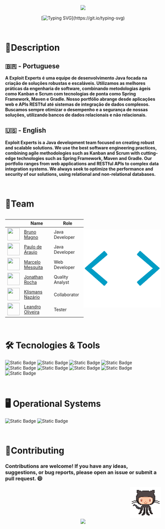 <div style="text-align: center;">
    <img src="https://capsule-render.vercel.app/api?type=waving&height=100&color=gradient" />
</div>
<div align="center" text-align="center">

  [![Typing SVG](https://readme-typing-svg.demolab.com/?font=Fira+Code&weight=600&size=40&pause=100&color=007BFF&center=true&vCenter=true&lines=EXPLOIT+EXPERTS!)](https://git.io/typing-svg) 
</div>

<br>


# 📃Description

## 🇧🇷 - Portuguese
<strong>A Exploit Experts é uma equipe de desenvolvimento Java focada na criação de soluções robustas e escaláveis. Utilizamos as melhores práticas da engenharia de software, combinando metodologias ágeis como Kanban e Scrum com tecnologias de ponta como Spring Framework, Maven e Gradle. Nosso portfólio abrange desde aplicações web e APIs RESTful até sistemas de integração de dados complexos. Buscamos sempre otimizar o desempenho e a segurança de nossas soluções, utilizando bancos de dados relacionais e não relacionais.</strong>


## 🇺🇸	- English
<strong>Exploit Experts is a Java development team focused on creating robust and scalable solutions. We use the best software engineering practices, combining agile methodologies such as Kanban and Scrum with cutting-edge technologies such as Spring Framework, Maven and Gradle. Our portfolio ranges from web applications and RESTful APIs to complex data integration systems. We always seek to optimize the performance and security of our solutions, using relational and non-relational databases.</strong>

<br>

# 🧟Team

<div style="display: flex; align-items: center;">
<div align="left">


|| Name             | Role           |
| ---------------- | ---------------- | -------------- |
| <img src="https://avatars.githubusercontent.com/u/114788642?v=4" float="left" width="40px" height=40px> | <a href='https://github.com/brunoliratm'>Bruno Magno</a> | Java Developer |
| <img src="https://avatars.githubusercontent.com/u/127964717?v=4" float="left" width="40px" height=40px> | <a href='https://github.com/Paulo-Araujo-Jr'>Paulo de Araujo</a> | Java Developer |
| <img src="https://avatars.githubusercontent.com/u/126338859?v=4" float="left" width="40px" height=40px> | <a href='https://github.com/MrMesquita'>Marcelo Mesquita</a> | Web Developer |
| <img src="https://avatars.githubusercontent.com/u/126990110?v=4" float="left" width="40px" height=40px> | <a href='https://github.com/Jonathanwsr'>Jonathan Rocha</a> | Quality Analyst |
| <img src="https://avatars.githubusercontent.com/u/180599406?v=4" float="left" width="40px" height=40px> | <a href='https://github.com/Klismans-Nazario'>Klismans Nazário</a> | Collaborator |
| <img src="https://avatars.githubusercontent.com/u/126925371?v=4" float="left" width="40px" height=40px> | <a href='https://github.com/leandrouser'>Leandro Oliveira</a> | Tester |

</div>
    <img src="images/typing.gif" margin-left="20px" width="250" height="250" align="right">
</div>

<br>

# :hammer_and_wrench: Tecnologies & Tools
<div align="left">
  

  ![Static Badge](https://img.shields.io/badge/Java-ED8B00?style=for-the-badge&logo=openjdk&logoColor=white)
  ![Static Badge](https://img.shields.io/badge/html-E34F26?style=for-the-badge&logo=html5&logoColor=white)
  ![Static Badge](https://img.shields.io/badge/css-1572B6?style=for-the-badge&logo=css3&logoColor=white)
  ![Static Badge](https://img.shields.io/badge/javascript-F7DF1E?style=for-the-badge&logo=javascript&logoColor=white)
  ![Static Badge](https://img.shields.io/badge/bootstrap-05054B?style=for-the-badge&logo=bootstrap&logoColor=white)
  ![Static Badge](https://img.shields.io/badge/apachetomcat-F8DC75?style=for-the-badge&logo=apachetomcat&color=%23000000)
  ![Static Badge](https://img.shields.io/badge/sass-CC6699?style=for-the-badge&logo=sass&logoColor=white)
  ![Static Badge](https://img.shields.io/badge/jira-0052CC?style=for-the-badge&logo=jira&logoColor=%230052CC&color=%2397979A)
  ![Static Badge](https://img.shields.io/badge/spring-6DB33F?style=for-the-badge&logo=spring&logoColor=%236DB33F&color=%23000000)

</div>

<br>

# :desktop_computer: Operational Systems
<div align="left">

  ![Static Badge](https://img.shields.io/badge/ubuntu-E95420?style=for-the-badge&logo=ubuntu&logoColor=white)
  ![Static Badge](https://img.shields.io/badge/windows-0078D4?style=for-the-badge&logo=windows&logoColor=white)

</div>

<br>

# 🤝Contributing

<div display="flex" align-items="center">
<div align="left" >
  <h3>
    Contributions are welcome! If you have any ideas, suggestions, or bug reports, please open an issue or submit a pull request. 😄  
  </h3>
</div>
<div align="right">
  <img src="images/GitHub-logo.gif" width="100" height="100" >
</div>
</div>

<div style="text-align: center;">
    <img src="https://capsule-render.vercel.app/api?type=waving&height=100&color=gradient&section=footer" />
</div>
